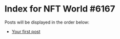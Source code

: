 # Index for NFT World #6167
Posts will be displayed in the order below:

- [Your first post](./001-first.md)

